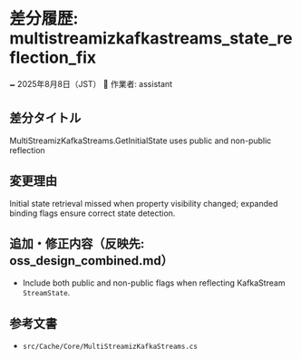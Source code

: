 # 差分履歴: multistreamizkafkastreams_state_reflection_fix

🗕 2025年8月8日（JST）
🧐 作業者: assistant

## 差分タイトル
MultiStreamizKafkaStreams.GetInitialState uses public and non-public reflection

## 変更理由
Initial state retrieval missed when property visibility changed; expanded binding flags ensure correct state detection.

## 追加・修正内容（反映先: oss_design_combined.md）
- Include both public and non-public flags when reflecting KafkaStream `StreamState`.

## 参考文書
- `src/Cache/Core/MultiStreamizKafkaStreams.cs`
